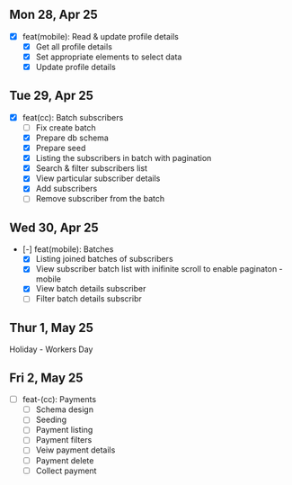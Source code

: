 ## Mon 28, Apr 25

- [x] feat(mobile): Read & update profile details
  - [x] Get all profile details
  - [x] Set appropriate elements to select data
  - [x] Update profile details

## Tue 29, Apr 25

- [x] feat(cc): Batch subscribers
  - [ ] Fix create batch
  - [x] Prepare db schema
  - [x] Prepare seed
  - [x] Listing the subscribers in batch with pagination
  - [x] Search & filter subscribers list
  - [x] View particular subscriber details
  - [x] Add subscribers
  - [ ] Remove subscriber from the batch

## Wed 30, Apr 25

- [-] feat(mobile): Batches
  - [x] Listing joined batches of subscribers
  - [x] View subscriber batch list with inifinite scroll to enable paginaton - mobile
  - [x] View batch details subscriber
  - [ ] Filter batch details subscribr

## Thur 1, May 25

Holiday - Workers Day

## Fri 2, May 25

- [ ] feat-(cc): Payments
  - [ ] Schema design
  - [ ] Seeding
  - [ ] Payment listing
  - [ ] Payment filters
  - [ ] Veiw payment details
  - [ ] Payment delete
  - [ ] Collect payment
